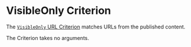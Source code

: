 # VisibleOnly Criterion

The [`VisibleOnly` URL Criterion](https://github.com/ezsystems/ezplatform-kernel/blob/v1.0.0/eZ/Publish/API/Repository/Values/URL/Query/Criterion/VisibleOnly.php)
matches URLs from the published content.

The Criterion takes no arguments.
